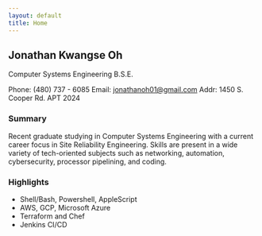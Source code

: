 ```yaml
---
layout: default
title: Home
---
```


## Jonathan Kwangse Oh
Computer Systems Engineering B.S.E.

Phone: (480) 737 - 6085
Email: jonathanoh01@gmail.com
Addr: 1450 S. Cooper Rd. APT 2024

### Summary

Recent graduate studying in Computer Systems Engineering with a current career focus in Site Reliability Engineering. Skills are present in a wide variety of tech-oriented subjects such as networking, automation, cybersecurity, processor pipelining, and coding.

### Highlights

- Shell/Bash, Powershell, AppleScript
- AWS, GCP, Microsoft Azure
- Terraform and Chef
- Jenkins CI/CD
